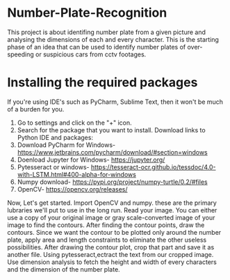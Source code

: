 # Number-Plate-Recognition
This project is about identifing number plate from a given picture and analysing the dimensions of each and every character. This is the starting phase of an idea that can be used to identify number plates of over-speeding or suspicious cars from cctv footages.
# Installing the required packages
If you're using IDE's such as PyCharm, Sublime Text, then it won't be much of a burden for you. 
1. Go to settings and click on the "+" icon.
2. Search for the package that you want to install.
Download links to Python IDE and packages:
1. Download PyCharm for Windows- https://www.jetbrains.com/pycharm/download/#section=windows
2. Doenload Jupyter for Windows- https://jupyter.org/
3. Pytesseract or windows- https://tesseract-ocr.github.io/tessdoc/4.0-with-LSTM.html#400-alpha-for-windows
4. Numpy download- https://pypi.org/project/numpy-turtle/0.2/#files
5. OpenCV- https://opencv.org/releases/

Now, Let's get started.
Import OpenCV and numpy. these are the primary lubraries we'll put to use in the long run. Read your image. You can either use a copy of your original image or gray scale-converted image of your image to find the contours. After finding the contour points, draw the contours. Since we want the contour to be plotted only around the number plate, apply area and length constraints to eliminate the other useless possibilities. After drawing the contour plot, crop that part and save it as another file. Using pytesseract,ectract the text from our cropped image. Use dimension analysis to fetch the height and width of every characters and the dimension of the number plate.

